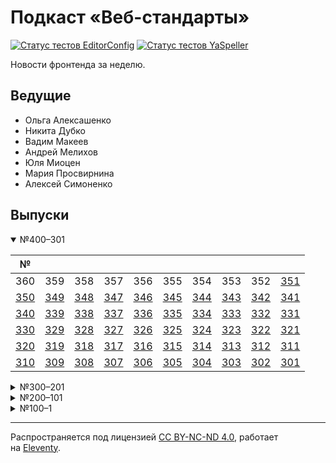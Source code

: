 # Подкаст «Веб-стандарты»

[![Статус тестов EditorConfig](https://github.com/web-standards-ru/podcast/workflows/EditorConfig/badge.svg)](https://github.com/web-standards-ru/podcast/actions/workflows/editorconfig.yml)
[![Статус тестов YaSpeller](https://github.com/web-standards-ru/podcast/workflows/YaSpeller/badge.svg)](https://github.com/web-standards-ru/podcast/actions/workflows/yaspeller.yml)

Новости фронтенда за неделю.

## Ведущие

- Ольга Алексашенко
- Никита Дубко
- Вадим Макеев
- Андрей Мелихов
- Юля Миоцен
- Мария Просвирнина
- Алексей Симоненко

## Выпуски

<details open>
    <summary>№400–301</summary>

| №       |         |         |         |         |         |         |         |         |         |
| ------- | ------- | ------- | ------- | ------- | ------- | ------- | ------- | ------- | ------- |
|  360    |  359    |  358    |  357    |  356    |  355    |  354    |  353    |  352    | [351][] |
| [350][] | [349][] | [348][] | [347][] | [346][] | [345][] | [344][] | [343][] | [342][] | [341][] |
| [340][] | [339][] | [338][] | [337][] | [336][] | [335][] | [334][] | [333][] | [332][] | [331][] |
| [330][] | [329][] | [328][] | [327][] | [326][] | [325][] | [324][] | [323][] | [322][] | [321][] |
| [320][] | [319][] | [318][] | [317][] | [316][] | [315][] | [314][] | [313][] | [312][] | [311][] |
| [310][] | [309][] | [308][] | [307][] | [306][] | [305][] | [304][] | [303][] | [302][] | [301][] |

</details>

<details>
    <summary>№300–201</summary>

| №       |         |         |         |         |         |         |         |         |         |
| ------- | ------- | ------- | ------- | ------- | ------- | ------- | ------- | ------- | ------- |
| [300][] | [299][] | [298][] | [297][] | [296][] | [295][] | [294][] | [293][] | [292][] | [291][] |
| [290][] | [289][] | [288][] | [287][] | [286][] | [285][] | [284][] | [283][] | [282][] | [281][] |
| [280][] | [279][] | [278][] | [277][] | [276][] | [275][] | [274][] | [273][] | [272][] | [271][] |
| [270][] | [269][] | [268][] | [267][] | [266][] | [265][] | [264][] | [263][] | [262][] | [261][] |
| [260][] | [259][] | [258][] | [257][] | [256][] | [255][] | [254][] | [253][] | [252][] | [251][] |
| [250][] | [249][] | [248][] | [247][] | [246][] | [245][] | [244][] | [243][] | [242][] | [241][] |
| [240][] | [239][] | [238][] | [237][] | [236][] | [235][] | [234][] | [233][] | [232][] | [231][] |
| [230][] | [229][] | [228][] | [227][] | [226][] | [225][] | [224][] | [223][] | [222][] | [221][] |
| [220][] | [219][] | [218][] | [217][] | [216][] | [215][] | [214][] | [213][] | [212][] | [211][] |
| [210][] | [209][] | [208][] | [207][] | [206][] | [205][] | [204][] | [203][] | [202][] | [201][] |

</details>

<details>
    <summary>№200–101</summary>

| №       |         |         |         |         |         |         |         |         |         |
| ------- | ------- | ------- | ------- | ------- | ------- | ------- | ------- | ------- | ------- |
| [200][] | [199][] | [198][] | [197][] | [196][] | [195][] | [194][] | [193][] | [192][] | [191][] |
| [190][] | [189][] | [188][] | [187][] | [186][] | [185][] | [184][] | [183][] | [182][] | [181][] |
| [180][] | [179][] | [178][] | [177][] | [176][] | [175][] | [174][] | [173][] | [172][] | [171][] |
| [170][] | [169][] | [168][] | [167][] | [166][] | [165][] | [164][] | [163][] | [162][] | [161][] |
| [160][] | [159][] | [158][] | [157][] | [156][] | [155][] | [154][] | [153][] | [152][] | [151][] |
| [150][] | [149][] | [148][] | [147][] | [146][] | [145][] | [144][] | [143][] | [142][] | [141][] |
| [140][] | [139][] | [138][] | [137][] | [136][] | [135][] | [134][] | [133][] | [132][] | [131][] |
| [130][] | [129][] | [128][] | [127][] | [126][] | [125][] | [124][] | [123][] | [122][] | [121][] |
| [120][] | [119][] | [118][] | [117][] | [116][] | [115][] | [114][] | [113][] | [112][] | [111][] |
| [110][] | [109][] | [108][] | [107][] | [106][] | [105][] | [104][] | [103][] | [102][] | [101][] |

</details>

<details>
    <summary>№100–1</summary>

| №       |         |         |         |         |         |         |         |         |         |
| ------- | ------- | ------- | ------- | ------- | ------- | ------- | ------- | ------- | ------- |
| [100][] | [99][]  | [98][]  | [97][]  | [96][]  | [95][]  | [94][]  | [93][]  | [92][]  | [91][]  |
| [90][]  | [89][]  | [88][]  | [87][]  | [86][]  | [85][]  | [84][]  | [83][]  | [82][]  | [81][]  |
| [80][]  | [79][]  | [78][]  | [77][]  | [76][]  | [75][]  | [74][]  | [73][]  | [72][]  | [71][]  |
| [70][]  | [69][]  | [68][]  | [67][]  | [66][]  | [65][]  | [64][]  | [63][]  | [62][]  | [61][]  |
| [60][]  | [59][]  | [58][]  | [57][]  | [56][]  | [55][]  | [54][]  | [53][]  | [52][]  | [51][]  |
| [50][]  | [49][]  | [48][]  | [47][]  | [46][]  | [45][]  | [44][]  | [43][]  | [42][]  | [41][]  |
| [40][]  | [39][]  | [38][]  | [37][]  | [36][]  | [35][]  | [34][]  | [33][]  | [32][]  | [31][]  |
| [30][]  | [29][]  | [28][]  | [27][]  | [26][]  | [25][]  | [24][]  | [23][]  | [22][]  | [21][]  |
| [20][]  | [19][]  | [18][]  | [17][]  | [16][]  | [15][]  | [14][]  | [13][]  | [12][]  | [11][]  |
| [10][]  | [9][]   | [8][]   | [7][]   | [6][]   | [5][]   | [4][]   | [3][]   | [2][]   | [1][]   |

</details>

[351]: src/episodes/351.md
[350]: src/episodes/350.md
[349]: src/episodes/349.md
[348]: src/episodes/348.md
[347]: src/episodes/347.md
[346]: src/episodes/346.md
[345]: src/episodes/345.md
[344]: src/episodes/344.md
[343]: src/episodes/343.md
[342]: src/episodes/342.md
[341]: src/episodes/341.md
[340]: src/episodes/340.md
[339]: src/episodes/339.md
[338]: src/episodes/338.md
[337]: src/episodes/337.md
[336]: src/episodes/336.md
[335]: src/episodes/335.md
[334]: src/episodes/334.md
[333]: src/episodes/333.md
[332]: src/episodes/332.md
[331]: src/episodes/331.md
[330]: src/episodes/330.md
[329]: src/episodes/329.md
[328]: src/episodes/328.md
[327]: src/episodes/327.md
[326]: src/episodes/326.md
[325]: src/episodes/325.md
[324]: src/episodes/324.md
[323]: src/episodes/323.md
[322]: src/episodes/322.md
[321]: src/episodes/321.md
[320]: src/episodes/320.md
[319]: src/episodes/319.md
[318]: src/episodes/318.md
[317]: src/episodes/317.md
[316]: src/episodes/316.md
[315]: src/episodes/315.md
[314]: src/episodes/314.md
[313]: src/episodes/313.md
[312]: src/episodes/312.md
[311]: src/episodes/311.md
[310]: src/episodes/310.md
[309]: src/episodes/309.md
[308]: src/episodes/308.md
[307]: src/episodes/307.md
[306]: src/episodes/306.md
[305]: src/episodes/305.md
[304]: src/episodes/304.md
[303]: src/episodes/303.md
[302]: src/episodes/302.md
[301]: src/episodes/301.md
[300]: src/episodes/300.md
[299]: src/episodes/299.md
[298]: src/episodes/298.md
[297]: src/episodes/297.md
[296]: src/episodes/296.md
[295]: src/episodes/295.md
[294]: src/episodes/294.md
[293]: src/episodes/293.md
[292]: src/episodes/292.md
[291]: src/episodes/291.md
[290]: src/episodes/290.md
[289]: src/episodes/289.md
[288]: src/episodes/288.md
[287]: src/episodes/287.md
[286]: src/episodes/286.md
[285]: src/episodes/285.md
[284]: src/episodes/284.md
[283]: src/episodes/283.md
[282]: src/episodes/282.md
[281]: src/episodes/281.md
[280]: src/episodes/280.md
[279]: src/episodes/279.md
[278]: src/episodes/278.md
[277]: src/episodes/277.md
[276]: src/episodes/276.md
[275]: src/episodes/275.md
[274]: src/episodes/274.md
[273]: src/episodes/273.md
[272]: src/episodes/272.md
[271]: src/episodes/271.md
[270]: src/episodes/270.md
[269]: src/episodes/269.md
[268]: src/episodes/268.md
[267]: src/episodes/267.md
[266]: src/episodes/266.md
[265]: src/episodes/265.md
[264]: src/episodes/264.md
[263]: src/episodes/263.md
[262]: src/episodes/262.md
[261]: src/episodes/261.md
[260]: src/episodes/260.md
[259]: src/episodes/259.md
[258]: src/episodes/258.md
[257]: src/episodes/257.md
[256]: src/episodes/256.md
[255]: src/episodes/255.md
[254]: src/episodes/254.md
[253]: src/episodes/253.md
[252]: src/episodes/252.md
[251]: src/episodes/251.md
[250]: src/episodes/250.md
[249]: src/episodes/249.md
[248]: src/episodes/248.md
[247]: src/episodes/247.md
[246]: src/episodes/246.md
[245]: src/episodes/245.md
[244]: src/episodes/244.md
[243]: src/episodes/243.md
[242]: src/episodes/242.md
[241]: src/episodes/241.md
[240]: src/episodes/240.md
[239]: src/episodes/239.md
[238]: src/episodes/238.md
[237]: src/episodes/237.md
[236]: src/episodes/236.md
[235]: src/episodes/235.md
[234]: src/episodes/234.md
[233]: src/episodes/233.md
[232]: src/episodes/232.md
[231]: src/episodes/231.md
[230]: src/episodes/230.md
[229]: src/episodes/229.md
[228]: src/episodes/228.md
[227]: src/episodes/227.md
[226]: src/episodes/226.md
[225]: src/episodes/225.md
[224]: src/episodes/224.md
[223]: src/episodes/223.md
[222]: src/episodes/222.md
[221]: src/episodes/221.md
[220]: src/episodes/220.md
[219]: src/episodes/219.md
[218]: src/episodes/218.md
[217]: src/episodes/217.md
[216]: src/episodes/216.md
[215]: src/episodes/215.md
[214]: src/episodes/214.md
[213]: src/episodes/213.md
[212]: src/episodes/212.md
[211]: src/episodes/211.md
[210]: src/episodes/210.md
[209]: src/episodes/209.md
[208]: src/episodes/208.md
[207]: src/episodes/207.md
[206]: src/episodes/206.md
[205]: src/episodes/205.md
[204]: src/episodes/204.md
[203]: src/episodes/203.md
[202]: src/episodes/202.md
[201]: src/episodes/201.md
[200]: src/episodes/200.md
[199]: src/episodes/199.md
[198]: src/episodes/198.md
[197]: src/episodes/197.md
[196]: src/episodes/196.md
[195]: src/episodes/195.md
[194]: src/episodes/194.md
[193]: src/episodes/193.md
[192]: src/episodes/192.md
[191]: src/episodes/191.md
[190]: src/episodes/190.md
[189]: src/episodes/189.md
[188]: src/episodes/188.md
[187]: src/episodes/187.md
[186]: src/episodes/186.md
[185]: src/episodes/185.md
[184]: src/episodes/184.md
[183]: src/episodes/183.md
[182]: src/episodes/182.md
[181]: src/episodes/181.md
[180]: src/episodes/180.md
[179]: src/episodes/179.md
[178]: src/episodes/178.md
[177]: src/episodes/177.md
[176]: src/episodes/176.md
[175]: src/episodes/175.md
[174]: src/episodes/174.md
[173]: src/episodes/173.md
[172]: src/episodes/172.md
[171]: src/episodes/171.md
[170]: src/episodes/170.md
[169]: src/episodes/169.md
[168]: src/episodes/168.md
[167]: src/episodes/167.md
[166]: src/episodes/166.md
[165]: src/episodes/165.md
[164]: src/episodes/164.md
[163]: src/episodes/163.md
[162]: src/episodes/162.md
[161]: src/episodes/161.md
[160]: src/episodes/160.md
[159]: src/episodes/159.md
[158]: src/episodes/158.md
[157]: src/episodes/157.md
[156]: src/episodes/156.md
[155]: src/episodes/155.md
[154]: src/episodes/154.md
[153]: src/episodes/153.md
[152]: src/episodes/152.md
[151]: src/episodes/151.md
[150]: src/episodes/150.md
[149]: src/episodes/149.md
[148]: src/episodes/148.md
[147]: src/episodes/147.md
[146]: src/episodes/146.md
[145]: src/episodes/145.md
[144]: src/episodes/144.md
[143]: src/episodes/143.md
[142]: src/episodes/142.md
[141]: src/episodes/141.md
[140]: src/episodes/140.md
[139]: src/episodes/139.md
[138]: src/episodes/138.md
[137]: src/episodes/137.md
[136]: src/episodes/136.md
[135]: src/episodes/135.md
[134]: src/episodes/134.md
[133]: src/episodes/133.md
[132]: src/episodes/132.md
[131]: src/episodes/131.md
[130]: src/episodes/130.md
[129]: src/episodes/129.md
[128]: src/episodes/128.md
[127]: src/episodes/127.md
[126]: src/episodes/126.md
[125]: src/episodes/125.md
[124]: src/episodes/124.md
[123]: src/episodes/123.md
[122]: src/episodes/122.md
[121]: src/episodes/121.md
[120]: src/episodes/120.md
[119]: src/episodes/119.md
[118]: src/episodes/118.md
[117]: src/episodes/117.md
[116]: src/episodes/116.md
[115]: src/episodes/115.md
[114]: src/episodes/114.md
[113]: src/episodes/113.md
[112]: src/episodes/112.md
[111]: src/episodes/111.md
[110]: src/episodes/110.md
[109]: src/episodes/109.md
[108]: src/episodes/108.md
[107]: src/episodes/107.md
[106]: src/episodes/106.md
[105]: src/episodes/105.md
[104]: src/episodes/104.md
[103]: src/episodes/103.md
[102]: src/episodes/102.md
[101]: src/episodes/101.md
[100]: src/episodes/100.md
[99]: src/episodes/99.md
[98]: src/episodes/98.md
[97]: src/episodes/97.md
[96]: src/episodes/96.md
[95]: src/episodes/95.md
[94]: src/episodes/94.md
[93]: src/episodes/93.md
[92]: src/episodes/92.md
[91]: src/episodes/91.md
[90]: src/episodes/90.md
[89]: src/episodes/89.md
[88]: src/episodes/88.md
[87]: src/episodes/87.md
[86]: src/episodes/86.md
[85]: src/episodes/85.md
[84]: src/episodes/84.md
[83]: src/episodes/83.md
[82]: src/episodes/82.md
[81]: src/episodes/81.md
[80]: src/episodes/80.md
[79]: src/episodes/79.md
[78]: src/episodes/78.md
[77]: src/episodes/77.md
[76]: src/episodes/76.md
[75]: src/episodes/75.md
[74]: src/episodes/74.md
[73]: src/episodes/73.md
[72]: src/episodes/72.md
[71]: src/episodes/71.md
[70]: src/episodes/70.md
[69]: src/episodes/69.md
[68]: src/episodes/68.md
[67]: src/episodes/67.md
[66]: src/episodes/66.md
[65]: src/episodes/65.md
[64]: src/episodes/64.md
[63]: src/episodes/63.md
[62]: src/episodes/62.md
[61]: src/episodes/61.md
[60]: src/episodes/60.md
[59]: src/episodes/59.md
[58]: src/episodes/58.md
[57]: src/episodes/57.md
[56]: src/episodes/56.md
[55]: src/episodes/55.md
[54]: src/episodes/54.md
[53]: src/episodes/53.md
[52]: src/episodes/52.md
[51]: src/episodes/51.md
[50]: src/episodes/50.md
[49]: src/episodes/49.md
[48]: src/episodes/48.md
[47]: src/episodes/47.md
[46]: src/episodes/46.md
[45]: src/episodes/45.md
[44]: src/episodes/44.md
[43]: src/episodes/43.md
[42]: src/episodes/42.md
[41]: src/episodes/41.md
[40]: src/episodes/40.md
[39]: src/episodes/39.md
[38]: src/episodes/38.md
[37]: src/episodes/37.md
[36]: src/episodes/36.md
[35]: src/episodes/35.md
[34]: src/episodes/34.md
[33]: src/episodes/33.md
[32]: src/episodes/32.md
[31]: src/episodes/31.md
[30]: src/episodes/30.md
[29]: src/episodes/29.md
[28]: src/episodes/28.md
[27]: src/episodes/27.md
[26]: src/episodes/26.md
[25]: src/episodes/25.md
[24]: src/episodes/24.md
[23]: src/episodes/23.md
[22]: src/episodes/22.md
[21]: src/episodes/21.md
[20]: src/episodes/20.md
[19]: src/episodes/19.md
[18]: src/episodes/18.md
[17]: src/episodes/17.md
[16]: src/episodes/16.md
[15]: src/episodes/15.md
[14]: src/episodes/14.md
[13]: src/episodes/13.md
[12]: src/episodes/12.md
[11]: src/episodes/11.md
[10]: src/episodes/10.md
[9]: src/episodes/9.md
[8]: src/episodes/8.md
[7]: src/episodes/7.md
[6]: src/episodes/6.md
[5]: src/episodes/5.md
[4]: src/episodes/4.md
[3]: src/episodes/3.md
[2]: src/episodes/2.md
[1]: src/episodes/1.md

---
Распространяется под лицензией [СС BY-NC-ND 4.0](LICENSE.md), работает на [Eleventy](https://www.11ty.io/).
